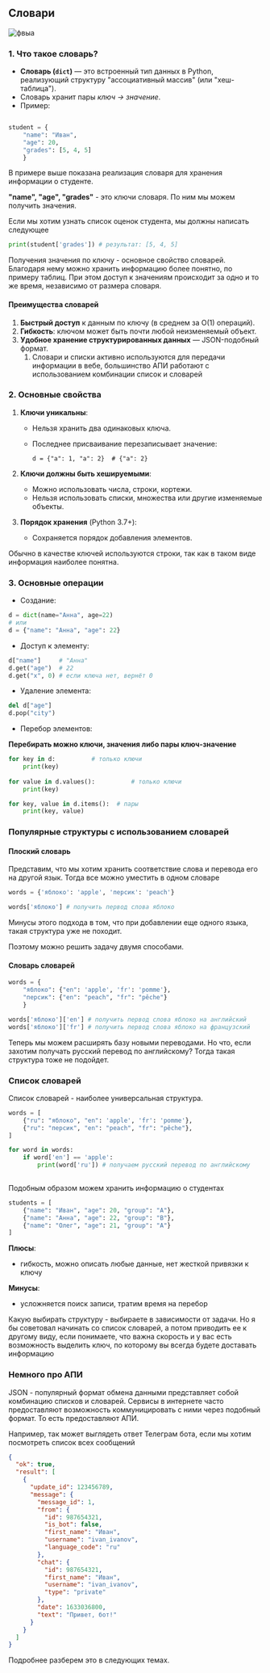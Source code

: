 ## Словари



![фвыа](http://images.na4u.ru/static/dict/1.jpg)
### 1. Что такое словарь? 

- **Словарь (`dict`)** — это встроенный тип данных в Python, реализующий структуру "ассоциативный массив" (или "хеш-таблица").
- Словарь хранит пары _ключ → значение_.
- Пример:
```python

student = {
	"name": "Иван",     
	"age": 20,     
	"grades": [5, 4, 5] 
	}
```


В примере выше показана реализация словаря для хранения информации о студенте. 

**"name", "age", "grades"** - это ключи словаря. По ним мы можем получить значения. 

Если мы хотим узнать список оценок студента,  мы должны написать следующее

```python
print(student['grades']) # результат: [5, 4, 5] 
```

Получения значения по ключу - основное свойство словарей. Благодаря нему можно хранить информацию более понятно, по примеру таблиц. При этом доступ к значениям происходит за одно и то же время, независимо от размера словаря. 


#### Преимущества словарей

1. **Быстрый доступ** к данным по ключу (в среднем за O(1) операций).
2. **Гибкость**: ключом может быть почти любой неизменяемый объект.
3. **Удобное хранение структурированных данных** — JSON-подобный формат.
	1. Словари и списки активно используются для передачи информации в вебе, большинство АПИ работают с использованием комбинации список и словарей

### 2. Основные свойства

1. **Ключи уникальны**:
    - Нельзя хранить два одинаковых ключа.
    - Последнее присваивание перезаписывает значение:
        
        `d = {"a": 1, "a": 2}  # {"a": 2}`
        
1. **Ключи должны быть хешируемыми**:
    - Можно использовать числа, строки, кортежи.
    - Нельзя использовать списки, множества или другие изменяемые объекты.
        
2. **Порядок хранения** (Python 3.7+):
    - Сохраняется порядок добавления элементов.

Обычно в качестве ключей используются строки, так как в таком виде информация наиболее понятна. 

### 3. Основные операции

- Создание:

```python
d = dict(name="Анна", age=22)
# или
d = {"name": "Анна", "age": 22}
```

- Доступ к элементу:

```python
d["name"]     # "Анна"
d.get("age")  # 22
d.get("x", 0) # если ключа нет, вернёт 0
```

- Удаление элемента:

```python
del d["age"]
d.pop("city")
```


- Перебор элементов:

**Перебирать можно ключи, значения либо пары ключ-значение**

```python
for key in d:          # только ключи
    print(key)
    
for value in d.values():          # только ключи
    print(key)

for key, value in d.items():  # пары
    print(key, value)
```


### Популярные структуры с использованием словарей

#### Плоский словарь 

Представим, что мы хотим хранить соответствие слова и перевода его на другой язык. Тогда все можно уместить в одном словаре 

```python
words = {'яблоко': 'apple', 'персик': 'peach'}

words['яблоко'] # получить первод слова яблоко
```

Минусы этого подхода в том, что при добавлении еще одного языка, такая структура уже не походит. 

Поэтому можно решить задачу двумя способами. 
#### Словарь словарей


```python
words = {
	"яблоко": {"en": 'apple', 'fr': 'pomme'},
    "персик": {"en": "peach", "fr": "pêche"}
    }

words['яблоко']['en'] # получить первод слова яблоко на английский
words['яблоко']['fr'] # получить первод слова яблоко на французский
```

Теперь мы можем расширять базу новыми переводами. Но что, если захотим получать русский перевод по английскому? Тогда такая структура тоже не подойдет. 

### Список словарей 

Список словарей - наиболее универсальная структура. 

```python
words = [
    {"ru": "яблоко", "en": 'apple', 'fr': 'pomme'},
    {"ru": "персик", "en": "peach", "fr": "pêche"},
]

for word in words:
	if word['en'] == 'apple':
		print(word['ru']) # получаем русский перевод по английскому
 
```


Подобным образом можем хранить информацию о студентах 

```python
students = [
    {"name": "Иван", "age": 20, "group": "A"},
    {"name": "Анна", "age": 22, "group": "B"},
    {"name": "Олег", "age": 21, "group": "A"}
]
```

**Плюсы**: 
- гибкость, можно описать любые данные, нет жесткой привязки к ключу

**Минусы**: 
- усложняется поиск записи, тратим время на перебор 


Какую выбирать структуру - выбираете в зависимости от задачи. Но я бы советовал начинать со список словарей, а потом приводить ее к другому виду, если понимаете, что важна скорость и у вас есть возможность выделить ключ, по которому вы всегда будете доставать информацию 

### Немного про АПИ

JSON - популярный формат обмена данными представляет собой комбинацию списков и словарей. Сервисы в интернете часто предоставляют возможность коммуницировать с ними через подобный формат. То есть предоставляют АПИ. 

Например, так может выглядеть ответ Телеграм бота, если мы хотим посмотреть список всех сообщений

```json
{
  "ok": true,
  "result": [
    {
      "update_id": 123456789,
      "message": {
        "message_id": 1,
        "from": {
          "id": 987654321,
          "is_bot": false,
          "first_name": "Иван",
          "username": "ivan_ivanov",
          "language_code": "ru"
        },
        "chat": {
          "id": 987654321,
          "first_name": "Иван",
          "username": "ivan_ivanov",
          "type": "private"
        },
        "date": 1633036800,
        "text": "Привет, бот!"
      }
    }
  ]
}
```

Подробнее разберем это в следующих темах. 